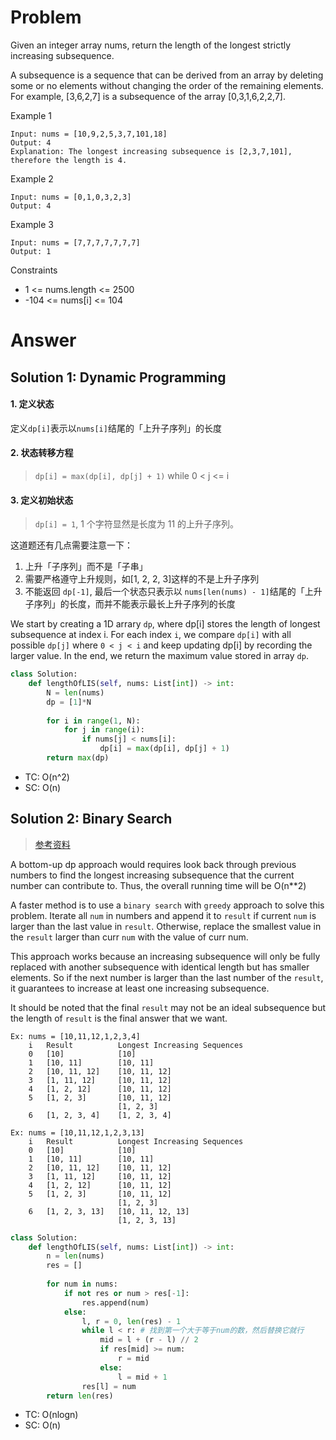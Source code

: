 # Problem
Given an integer array nums, return the length of the longest strictly increasing subsequence.

A subsequence is a sequence that can be derived from an array by deleting some or no elements without changing the order of the remaining elements. For example, [3,6,2,7] is a subsequence of the array [0,3,1,6,2,2,7].

Example 1
```
Input: nums = [10,9,2,5,3,7,101,18]
Output: 4
Explanation: The longest increasing subsequence is [2,3,7,101], therefore the length is 4.
```

Example 2
```
Input: nums = [0,1,0,3,2,3]
Output: 4
```

Example 3
```
Input: nums = [7,7,7,7,7,7,7]
Output: 1
```

Constraints
- 1 <= nums.length <= 2500
- -104 <= nums[i] <= 104
# Answer
## Solution 1: Dynamic Programming
#### 1. 定义状态
定义`dp[i]`表示以`nums[i]`结尾的「上升子序列」的长度
#### 2. 状态转移方程
> `dp[i] = max(dp[i], dp[j] + 1)` while 0 < j <= i
#### 3. 定义初始状态
> `dp[i] = 1`, 1 个字符显然是长度为 11 的上升子序列。

这道题还有几点需要注意一下：
1. 上升「子序列」而不是「子串」
2. 需要严格遵守上升规则，如[1, 2, 2, 3]这样的不是上升子序列
3. 不能返回 `dp[-1]`, 最后一个状态只表示以 `nums[len(nums) - 1]`结尾的「上升子序列」的长度，而并不能表示最长上升子序列的长度

We start by creating a 1D arrary `dp`, where dp[i] stores the length of longest subsequence at index i. For each index `i`, we compare `dp[i]` with all possible `dp[j]` where `0 < j < i` and keep updating dp[i] by recording the larger value. In the end, we return the maximum value stored in array `dp`.
```python
class Solution:
    def lengthOfLIS(self, nums: List[int]) -> int:
        N = len(nums)
        dp = [1]*N
        
        for i in range(1, N):
            for j in range(i):
                if nums[j] < nums[i]:
                    dp[i] = max(dp[i], dp[j] + 1)
        return max(dp)
```
- TC: O(n^2)
- SC: O(n)

## Solution 2: Binary Search
> [参考资料](https://leetcode.com/problems/longest-increasing-subsequence/discuss/2395662/Python-Binary-Search)

A bottom-up dp approach would requires look back through previous numbers to find the longest increasing subsequence that the current number can contribute to. Thus, the overall running time will be O(n**2)

A faster method is to use a `binary search` with `greedy` approach to solve this problem. Iterate all `num` in numbers and append it to `result` if current `num` is larger than the last value in `result`. Otherwise, replace the smallest value in the `result` larger than curr `num` with the value of curr num.

This approach works because an increasing subsequence will only be fully replaced with another subsequence with identical length but has smaller elements. So if the next number is larger than the last number of the `result`, it guarantees to increase at least one increasing subsequence.

It should be noted that the final `result` may not be an ideal subsequence but the length of `result` is the final answer that we want.
```
Ex: nums = [10,11,12,1,2,3,4]    
    i   Result          Longest Increasing Sequences
    0   [10]            [10] 
    1   [10, 11]        [10, 11] 
    2   [10, 11, 12]    [10, 11, 12]
    3   [1, 11, 12]     [10, 11, 12]
    4   [1, 2, 12]      [10, 11, 12]
    5   [1, 2, 3]       [10, 11, 12]
                        [1, 2, 3]
    6   [1, 2, 3, 4]    [1, 2, 3, 4]

Ex: nums = [10,11,12,1,2,3,13]    
    i   Result          Longest Increasing Sequences
    0   [10]            [10] 
    1   [10, 11]        [10, 11] 
    2   [10, 11, 12]    [10, 11, 12]
    3   [1, 11, 12]     [10, 11, 12]
    4   [1, 2, 12]      [10, 11, 12]
    5   [1, 2, 3]       [10, 11, 12]
                        [1, 2, 3]
    6   [1, 2, 3, 13]   [10, 11, 12, 13]
                        [1, 2, 3, 13]

```

```python
class Solution:
    def lengthOfLIS(self, nums: List[int]) -> int:
        n = len(nums)
        res = []
        
        for num in nums:
            if not res or num > res[-1]:
                res.append(num)
            else:
                l, r = 0, len(res) - 1
                while l < r: # 找到第一个大于等于num的数，然后替换它就行
                    mid = l + (r - l) // 2
                    if res[mid] >= num:
                        r = mid
                    else:
                        l = mid + 1
                res[l] = num
        return len(res)
```
- TC: O(nlogn)
- SC: O(n)